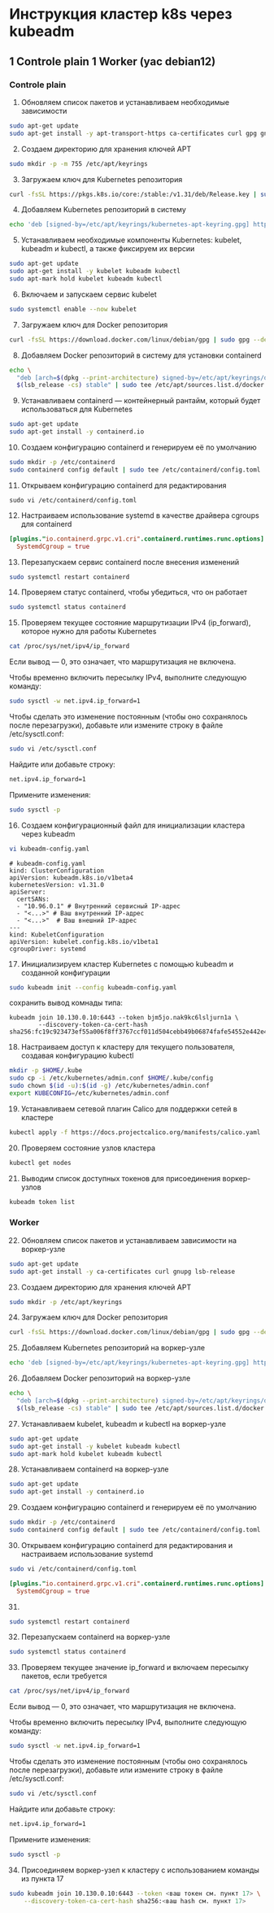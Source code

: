 # Инструкция кластер k8s через kubeadm

## 1 Controle plain 1 Worker (yac debian12)

### Controle plain

1. Обновляем список пакетов и устанавливаем необходимые зависимости

```bash
sudo apt-get update
sudo apt-get install -y apt-transport-https ca-certificates curl gpg gnupg lsb-release
```

2. Создаем директорию для хранения ключей APT

```bash
sudo mkdir -p -m 755 /etc/apt/keyrings
```

3. Загружаем ключ для Kubernetes репозитория

```bash
curl -fsSL https://pkgs.k8s.io/core:/stable:/v1.31/deb/Release.key | sudo gpg --dearmor -o /etc/apt/keyrings/kubernetes-apt-keyring.gpg
```

4. Добавляем Kubernetes репозиторий в систему

```bash
echo 'deb [signed-by=/etc/apt/keyrings/kubernetes-apt-keyring.gpg] https://pkgs.k8s.io/core:/stable:/v1.31/deb/ /' | sudo tee /etc/apt/sources.list.d/kubernetes.list
```

5. Устанавливаем необходимые компоненты Kubernetes: kubelet, kubeadm и kubectl, а также фиксируем их версии

```bash
sudo apt-get update
sudo apt-get install -y kubelet kubeadm kubectl
sudo apt-mark hold kubelet kubeadm kubectl
```

6. Включаем и запускаем сервис kubelet

```bash
sudo systemctl enable --now kubelet
```

7. Загружаем ключ для Docker репозитория

```bash
curl -fsSL https://download.docker.com/linux/debian/gpg | sudo gpg --dearmor -o /etc/apt/keyrings/docker.gpg
```

8. Добавляем Docker репозиторий в систему для установки containerd

```bash
echo \
  "deb [arch=$(dpkg --print-architecture) signed-by=/etc/apt/keyrings/docker.gpg] https://download.docker.com/linux/debian \
  $(lsb_release -cs) stable" | sudo tee /etc/apt/sources.list.d/docker.list > /dev/null
```

9. Устанавливаем containerd — контейнерный рантайм, который будет использоваться для Kubernetes

```bash
sudo apt-get update
sudo apt-get install -y containerd.io
```

10. Создаем конфигурацию containerd и генерируем её по умолчанию

```bash
sudo mkdir -p /etc/containerd
sudo containerd config default | sudo tee /etc/containerd/config.toml
```

11. Открываем конфигурацию containerd для редактирования

```
sudo vi /etc/containerd/config.toml
```

12. Настраиваем использование systemd в качестве драйвера cgroups для containerd

```toml
[plugins."io.containerd.grpc.v1.cri".containerd.runtimes.runc.options]
  SystemdCgroup = true
```

13. Перезапускаем сервис containerd после внесения изменений

```bash
sudo systemctl restart containerd
```

14. Проверяем статус containerd, чтобы убедиться, что он работает

```bash
sudo systemctl status containerd
```

15. Проверяем текущее состояние маршрутизации IPv4 (ip_forward), которое нужно для работы Kubernetes

```bash
cat /proc/sys/net/ipv4/ip_forward
```

Если вывод — 0, это означает, что маршрутизация не включена.

Чтобы временно включить пересылку IPv4, выполните следующую команду:

```bash
sudo sysctl -w net.ipv4.ip_forward=1
```
Чтобы сделать это изменение постоянным (чтобы оно сохранялось после перезагрузки), добавьте или измените строку в файле /etc/sysctl.conf:

```bash
sudo vi /etc/sysctl.conf
```

Найдите или добавьте строку:

```bash
net.ipv4.ip_forward=1
```
Примените изменения:

```bash
sudo sysctl -p
```

16. Создаем конфигурационный файл для инициализации кластера через kubeadm

```bash
vi kubeadm-config.yaml
```

```
# kubeadm-config.yaml
kind: ClusterConfiguration
apiVersion: kubeadm.k8s.io/v1beta4
kubernetesVersion: v1.31.0
apiServer:
  certSANs:
  - "10.96.0.1" # Внутренний сервисный IP-адрес
  - "<...>" # Ваш внутренний IP-адрес
  - "<...>"  # Ваш внешний IP-адрес
---
kind: KubeletConfiguration
apiVersion: kubelet.config.k8s.io/v1beta1
cgroupDriver: systemd
```

17. Инициализируем кластер Kubernetes с помощью kubeadm и созданной конфигурации

```bash
sudo kubeadm init --config kubeadm-config.yaml
```

сохранить вывод комнады типа: 

```
kubeadm join 10.130.0.10:6443 --token bjm5jo.nak9kc6lsljurn1a \
        --discovery-token-ca-cert-hash sha256:fc19c923473ef55a006f8ff3767ccf011d504cebb49b06874fafe54552e442e4
```

18. Настраиваем доступ к кластеру для текущего пользователя, создавая конфигурацию kubectl

```bash
mkdir -p $HOME/.kube
sudo cp -i /etc/kubernetes/admin.conf $HOME/.kube/config
sudo chown $(id -u):$(id -g) /etc/kubernetes/admin.conf
export KUBECONFIG=/etc/kubernetes/admin.conf
```

19. Устанавливаем сетевой плагин Calico для поддержки сетей в кластере

```bash
kubectl apply -f https://docs.projectcalico.org/manifests/calico.yaml
```

20. Проверяем состояние узлов кластера

```bash
kubectl get nodes
```

21. Выводим список доступных токенов для присоединения воркер-узлов

```bash
kubeadm token list
```

### Worker

22. Обновляем список пакетов и устанавливаем зависимости на воркер-узле

```bash
sudo apt-get update
sudo apt-get install -y ca-certificates curl gnupg lsb-release
```

23. Создаем директорию для хранения ключей APT

```bash
sudo mkdir -p /etc/apt/keyrings
```

24. Загружаем ключ для Docker репозитория

```bash
curl -fsSL https://download.docker.com/linux/debian/gpg | sudo gpg --dearmor -o /etc/apt/keyrings/docker.gpg
```

25. Добавляем Kubernetes репозиторий на воркер-узле

```bash
echo 'deb [signed-by=/etc/apt/keyrings/kubernetes-apt-keyring.gpg] https://pkgs.k8s.io/core:/stable:/v1.31/deb/ /' | sudo tee /etc/apt/sources.list.d/kubernetes.list
```

26. Добавляем Docker репозиторий на воркер-узле

```bash
echo \
  "deb [arch=$(dpkg --print-architecture) signed-by=/etc/apt/keyrings/docker.gpg] https://download.docker.com/linux/debian \
  $(lsb_release -cs) stable" | sudo tee /etc/apt/sources.list.d/docker.list > /dev/null
```

27. Устанавливаем kubelet, kubeadm и kubectl на воркер-узле

```bash
sudo apt-get update
sudo apt-get install -y kubelet kubeadm kubectl
sudo apt-mark hold kubelet kubeadm kubectl
```

28. Устанавливаем containerd на воркер-узле

```bash
sudo apt-get update
sudo apt-get install -y containerd.io
```

29. Создаем конфигурацию containerd и генерируем её по умолчанию

```bash
sudo mkdir -p /etc/containerd
sudo containerd config default | sudo tee /etc/containerd/config.toml
```

30. Открываем конфигурацию containerd для редактирования и настраиваем использование systemd

```bash
sudo vi /etc/containerd/config.toml
```

```toml
[plugins."io.containerd.grpc.v1.cri".containerd.runtimes.runc.options]
  SystemdCgroup = true
```

31. 

```bash
sudo systemctl restart containerd
```

32. Перезапускаем containerd на воркер-узле

```bash
sudo systemctl status containerd
```

33. Проверяем текущее значение ip_forward и включаем пересылку пакетов, если требуется

```bash
cat /proc/sys/net/ipv4/ip_forward
```

Если вывод — 0, это означает, что маршрутизация не включена.

Чтобы временно включить пересылку IPv4, выполните следующую команду:

```bash
sudo sysctl -w net.ipv4.ip_forward=1
```
Чтобы сделать это изменение постоянным (чтобы оно сохранялось после перезагрузки), добавьте или измените строку в файле /etc/sysctl.conf:

```bash
sudo vi /etc/sysctl.conf
```

Найдите или добавьте строку:

```bash
net.ipv4.ip_forward=1
```
Примените изменения:

```bash
sudo sysctl -p
```

34. Присоединяем воркер-узел к кластеру с использованием команды из пункта 17

```bash
sudo kubeadm join 10.130.0.10:6443 --token <ваш токен см. пункт 17> \
    --discovery-token-ca-cert-hash sha256:<ваш hash см. пункт 17>
```
